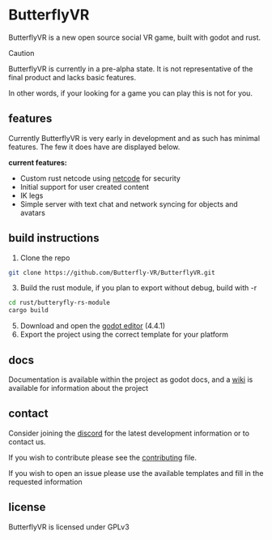 
# ButterflyVR
ButterflyVR is a new open source social VR game, built with godot and rust.
> [!CAUTION] 
> ButterflyVR is currently in a pre-alpha state. It is not representative of the final product and lacks basic features. 
> 
> In other words, if your looking for a game you can play this is not for you.
## features
Currently ButterflyVR is very early in development and as such has minimal features. The few it does have are displayed below.

**current features:**
* Custom rust netcode using [netcode](https://github.com/benny-n/netcode) for security
* Initial support for user created content
* IK legs
* Simple server with text chat and network syncing for objects and avatars

## build instructions
1. Clone the repo
```bash
git clone https://github.com/Butterfly-VR/ButterflyVR.git
```
3. Build the rust module, if you plan to export without debug, build with -r
```bash
cd rust/butteryfly-rs-module 
cargo build
```
5. Download and open the [godot editor](https://godotengine.org/) (4.4.1)
6. Export the project using the correct template for your platform
## docs
Documentation is available within the project as godot docs, and a [wiki](https://github.com/Butterfly-VR/ButterflyVR/wiki) is available for information about the project
## contact
Consider joining the [discord](https://discord.gg/vHdewgkj3e) for the latest development information or to contact us. 

If you wish to contribute please see the [contributing](contributing.md) file.

If you wish to open an issue please use the available templates and fill in the requested information

## license
ButterflyVR is licensed under GPLv3
